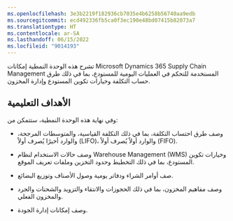 ```yaml
---
ms.openlocfilehash: 3e3b2219f182936cb7035e4b6258b56740aa9edb
ms.sourcegitcommit: ecd492336fb5ca0f3ec190e48bd07415b82073a7
ms.translationtype: HT
ms.contentlocale: ar-SA
ms.lasthandoff: 06/15/2022
ms.locfileid: "9014193"
---
```

تشرح هذه الوحدة النمطية إمكانات Microsoft Dynamics 365 Supply Chain Management المستخدمة للتحكم في العمليات اليومية للمستودع، بما في ذلك طرق حساب التكلفة وخيارات تكوين المستودع وإدارة المخزون.

## <a name="learning-objectives"></a>الأهداف التعليمية

وفي نهاية هذه الوحدة النمطية، ستتمكن من:

- وصف طرق احتساب التكلفة، بما في ذلك التكلفة القياسية، والمتوسطات المرجحة، والوارد أخيرًا يُصرف أولاً (LIFO)، والوارد أولاً يُصرف أولاً‬ (FIFO). 

- وصف حالات الاستخدام لنظام Warehouse Management ‏(WMS) وخيارات تكوين المستودع، بما في ذلك التخطيط وحدود التخزين وملفات تعريف الموقع.

- صف أوامر الشراء ودفاتر يومية وصول الأصناف وتوزيع البضائع. 

- وصف مفاهيم المخزون، بما في ذلك الحجوزات والانتقاء والتزويد‬ والشحنات والجرد والمخزون الفعلي.

- وصف إمكانات إدارة الجودة.  
